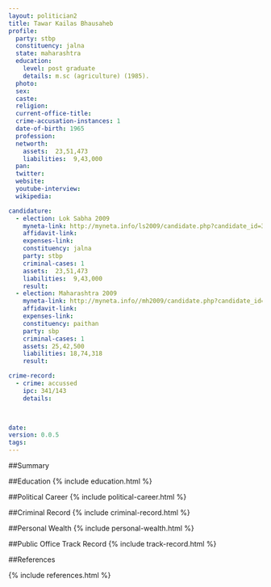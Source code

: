 ```yaml
---
layout: politician2
title: Tawar Kailas Bhausaheb
profile: 
  party: stbp
  constituency: jalna
  state: maharashtra
  education: 
    level: post graduate
    details: m.sc (agriculture) (1985).
  photo: 
  sex: 
  caste: 
  religion: 
  current-office-title: 
  crime-accusation-instances: 1
  date-of-birth: 1965
  profession: 
  networth: 
    assets:  23,51,473
    liabilities:  9,43,000
  pan: 
  twitter: 
  website: 
  youtube-interview: 
  wikipedia: 

candidature: 
  - election: Lok Sabha 2009
    myneta-link: http://myneta.info/ls2009/candidate.php?candidate_id=3494
    affidavit-link: 
    expenses-link: 
    constituency: jalna 
    party: stbp
    criminal-cases: 1
    assets:  23,51,473
    liabilities:  9,43,000
    result:  
  - election: Maharashtra 2009
    myneta-link: http://myneta.info//mh2009/candidate.php?candidate_id=1874
    affidavit-link: 
    expenses-link: 
    constituency: paithan 
    party: sbp
    criminal-cases: 1
    assets: 25,42,500
    liabilities: 18,74,318
    result:  

crime-record: 
  - crime: accussed
    ipc: 341/143
    details:  

  

date: 
version: 0.0.5
tags: 
---
```

##Summary


##Education
{% include education.html %}


##Political Career
{% include political-career.html %}


##Criminal Record
{% include criminal-record.html %}


##Personal Wealth
{% include personal-wealth.html %}


##Public Office Track Record
{% include track-record.html %}


##References


{% include references.html %}